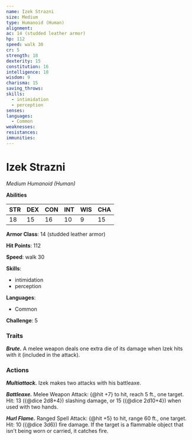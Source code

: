 ```yaml
---
name: Izek Strazni
size: Medium
type: Humanoid (Human)
alignment: 
ac: 14 (studded leather armor)
hp: 112
speed: walk 30
cr: 5
strength: 18
dexterity: 15
constitution: 16
intelligence: 10
wisdom: 9
charisma: 15
saving_throws:
skills:
  - intimidation
  - perception
senses: 
languages:
  - Common
weaknesses:
resistances:
immunities:
---
```


# Izek Strazni

*Medium Humanoid (Human)*

**Abilities**

| STR | DEX | CON | INT | WIS | CHA |
| --- | --- | --- | --- | --- | --- |
| 18 | 15 | 16 | 10 | 9 | 15 |

**Armor Class**: 14 (studded leather armor)

**Hit Points**: 112

**Speed**: walk 30

**Skills**:
  - intimidation
  - perception

**Languages**:
  - Common

**Challenge**: 5

### Traits
***Brute.*** A melee weapon deals one extra die of its damage when Izek hits with it (included in the attack).

### Actions
***Multiattack.*** Izek makes two attacks with his battleaxe.

***Battleaxe.*** Melee Weapon Attack: {@hit +7} to hit, reach 5 ft., one target. Hit: 13 ({@dice 2d8+4}) slashing damage, or 15 ({@dice 2d10+4}) when used with two hands.

***Hurl Flame.*** Ranged Spell Attack: {@hit +5} to hit, range 60 ft., one target. Hit: 10 ({@dice 3d6}) fire damage. If the target is a flammable object that isn't being worn or carried, it catches fire.

